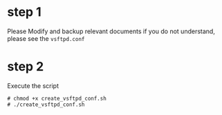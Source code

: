 step 1
=======

Please Modify and backup relevant documents
if you do not understand, please see the `vsftpd.conf`

step 2
=======

Execute the script
    
    # chmod +x create_vsftpd_conf.sh
    # ./create_vsftpd_conf.sh
